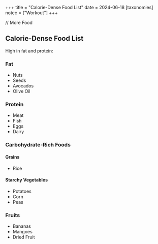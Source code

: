 +++
title = "Calorie-Dense Food List"
date = 2024-06-18
[taxonomies]
notec = ["Workout"]
+++

// More Food

## Calorie-Dense Food List

High in fat and protein:

### Fat

- Nuts
- Seeds
- Avocados
- Olive Oil

### Protein

- Meat
- Fish
- Eggs
- Dairy

### Carbohydrate-Rich Foods

#### Grains

- Rice

#### Starchy Vegetables

- Potatoes
- Corn
- Peas

### Fruits

- Bananas
- Mangoes
- Dried Fruit

